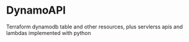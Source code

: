 # DynamoAPI
Terraform dynamodb table and other resources, plus servlerss apis and lambdas implemented with python
